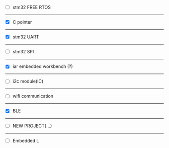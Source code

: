 - [ ] stm32 FREE RTOS
***
- [X] C pointer
***
- [x] stm32 UART
***
- [ ] stm32 SPI
*** 
- [x] iar embedded workbench (?)
***
- [ ] i2c module(IC)
***
- [ ] wifi communication  
***
- [x] BLE
***
- [ ] NEW PROJECT{...} 
***
- [ ] Embedded L
